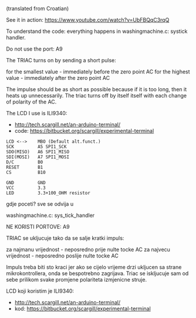 
(translated from Croatian)

See it in action:
https://www.youtube.com/watch?v=UbFBQqC3rqQ

To understand the code: everything happens in washingmachine.c: systick handler.

Do not use the port: A9

The TRIAC turns on by sending a short pulse:
                                                                                   
for the smallest value - immediately before the zero point AC
for the highest value - immediately after the zero point AC
                                                                                 
The impulse should be as short as possible because if it is too long, then it
heats up unnecessarily. The triac turns off by itself itself with each change
of polarity of the AC.
                                                                                
The LCD I use is ILI9340:
- http://tech.scargill.net/an-arduino-terminal/
- code: https://bitbucket.org/scargill/experimental-terminal

```
LCD	<-->	MBO	(Default alt.funct.)
SCK         A5 SPI1_SCK
SDO(MISO)   A6 SPI1_MISO
SDI(MOSI)	A7 SPI1_MOSI
D/C         B0
RESET       B1
CS          B10

GND         GND
VCC         3.3
LED         3.3+100_OHM resistor
```




gdje poceti?
sve se odvija u

washingmachine.c: sys_tick_handler

NE KORISTI PORTOVE:
A9

TRIAC se ukljucuje tako da se salje kratki impuls:

za najmanu vrijednost - neposredno prije nulte tocke AC
za najvecu vrijednost - neposredno poslije nulte tocke AC


Impuls treba biti sto kraci jer ako se cijelo vrijeme drzi ukljucen sa strane
mikrokontrollera, onda se bespotrebno zagrijava. Triac se iskljucuje sam od
sebe prilikom svake promjene polariteta izmjenicne struje.

LCD koji koristim je ILI9340:
- http://tech.scargill.net/an-arduino-terminal/
- kod: https://bitbucket.org/scargill/experimental-terminal

